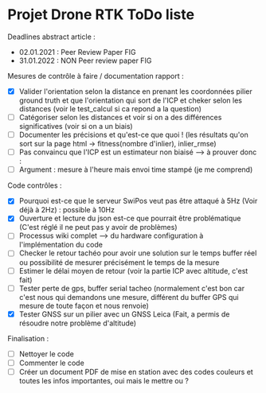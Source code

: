 # Projet Drone RTK ToDo liste


Deadlines abstract article :
- 02.01.2021 : Peer Review Paper FIG
- 31.01.2022 : NON Peer review paper FIG

Mesures de contrôle à faire / documentation rapport :
- [x] Valider l'orientation selon la distance en prenant les coordonnées pilier ground truth et que l'orientation qui sort de l'ICP et cheker selon les distances (voir le test_calcul si ca repond a la question)
- [ ] Catégoriser selon les distances et voir si on a des différences significatives (voir si on a un biais)
- [ ] Documenter les précisions et qu'est-ce que quoi ! (les résultats qu'on sort sur la page html -> fitness(nombre d'inlier), inlier_rmse)
- [ ] Pas convaincu que l'ICP est un estimateur non biaisé --> à prouver donc :
- [ ] Argument : mesure à l'heure mais envoi time stampé (je me comprend)

Code contrôles :
- [x] Pourquoi est-ce que le serveur SwiPos veut pas être attaqué à 5Hz (Voir déjà à 2Hz) : possible à 10Hz
- [x] Ouverture et lecture du json est-ce que pourrait être problématique (C'est réglé il ne peut pas y avoir de problèmes)
- [ ] Processus wiki complet --> du hardware configuration à l'implémentation du code
- [ ] Checker le retour tachéo pour avoir une solution sur le temps buffer réel ou possibilité de mesurer précisément le temps de la mesure
- [ ] Estimer le délai moyen de retour (voir la partie ICP avec altitude, c'est fait)
- [ ] Tester perte de gps, buffer serial tacheo (normalement c'est bon car c'est nous qui demandons une mesure, différent du buffer GPS qui mesure de toute façon et nous renvoie)
- [x] Tester GNSS sur un pilier avec un GNSS Leica (Fait, a permis de résoudre notre problème d'altitude)

Finalisation :
- [ ] Nettoyer le code
- [ ] Commenter le code
- [ ] Créer un document PDF de mise en station avec des codes couleurs et toutes les infos importantes, oui mais le mettre ou ?
